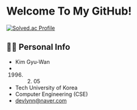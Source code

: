 # Welcome To My GitHub!
[![Solved.ac Profile](http://mazassumnida.wtf/api/v2/generate_badge?boj=kgw3577)](https://solved.ac/kgw3577/)
## 🙋‍♂️ Personal Info
- Kim Gyu-Wan
- 1996. 02. 05
- Tech University of Korea
- Computer Engineering (CSE)
- devlynn@naver.com
